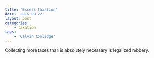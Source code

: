 ```yaml
---
title: 'Excess taxation'
date: '2015-08-27'
layout: post
categories:
    - taxation
tags:
    - 'Calvin Coolidge'
---
```


Collecting more taxes than is absolutely necessary is legalized robbery.